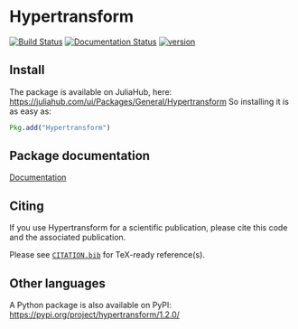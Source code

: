 # Hypertransform 
[![Build Status](https://github.com/RiccardoBuscicchio/Hypertransform.jl/actions/workflows/CI.yml/badge.svg?branch=main)](https://github.com/RiccardoBuscicchio/Hypertransform.jl/actions/workflows/CI.yml?query=branch%3Amain)
[![Documentation Status](https://github.com/RiccardoBuscicchio/Hypertransform.jl/actions/workflows/Docs.yml/badge.svg)](https://RiccardoBuscicchio.github.io/Hypertransform.jl/)
[![version](https://juliahub.com/docs/General/Hypertransform/stable/version.svg)](https://juliahub.com/ui/Packages/General/Hypertransform)

## Install 
The package is available on JuliaHub, here: https://juliahub.com/ui/Packages/General/Hypertransform
So installing it is as easy as:
```julia
Pkg.add("Hypertransform")
```

## Package documentation
[Documentation](https://RiccardoBuscicchio.github.io/Hypertransform.jl/)

## Citing
If you use Hypertransform for a scientific publication, please cite this code and the associated publication.

Please see [`CITATION.bib`](https://github.com/RiccardoBuscicchio/Hypertransform.jl/blob/main/CITATION.bib) for TeX-ready reference(s).

## Other languages
A Python package is also available on PyPI:
https://pypi.org/project/hypertransform/1.2.0/
